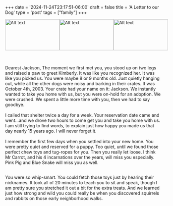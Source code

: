 +++
date = '2024-11-24T23:17:51-06:00'
draft = false
title = 'A Letter to our Dog'
type = 'post'
tags = ["family"]
+++

<style>
  .image-row {
    display: flex;
  }
</style>

<div class="image-row">
  <img src="https://julianwest.me/Blog/posts/Jackson1.jpeg" alt="Alt text" width="175" height="100">
  <img src="https://julianwest.me/Blog/posts/Jackson2.jpeg" alt="Alt text" width="175" height="100">
  <img src="https://julianwest.me/Blog/posts/Jackson3.jpeg" alt="Alt text" width="175" height="100">
</div><br /> <br />

Dearest Jackson,
The moment we first met you, you stood up on two legs and raised a paw to greet Kimberly. It was like you recognized her. It was like you picked us.
You were maybe 8 or 9 months old. Just quietly hanging out, while all the other dogs were noisy and barking in their crates. It was October 4th, 2003. Your crate had your name on it: Jackson. We instantly wanted to take you home with us, but you were on-hold for an adoption. We were crushed. We spent a little more time with you, then we had to say goodbye.<br /><br />
I called that shelter twice a day for a week. Your reservation date came and went…and we drove two hours to come get you and take you home with us. I am still trying to find words, to explain just how happy you made us that day nearly 15 years ago. I will never forget it.<br /><br />
I remember the first few days when you settled into your new home. You were pretty quiet and reserved for a puppy. Too quiet, until we found those perfect chew toys and tug-ropes for you. Then you really let loose. I think Mr Carrot, and his 4 incarnations over the years, will miss you especially. Pink Pig and Blue Snake will miss you as well.<br /><br />

You were so whip-smart. You could fetch those toys just by hearing their nicknames. It took all of 20 minutes to teach you to sit and speak, though I am pretty sure you stretched it out a bit for the extra treats. And we learned just how strong and wild you could really be when you discovered squirrels and rabbits on those early neighborhood walks.<br /><br />